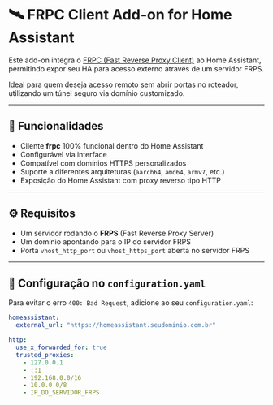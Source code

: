 # 🛰️ FRPC Client Add-on for Home Assistant

Este add-on integra o [FRPC (Fast Reverse Proxy Client)](https://github.com/fatedier/frp) ao Home Assistant, permitindo expor seu HA para acesso externo através de um servidor FRPS.

Ideal para quem deseja acesso remoto sem abrir portas no roteador, utilizando um túnel seguro via domínio customizado.

---

## 🚀 Funcionalidades

- Cliente **frpc** 100% funcional dentro do Home Assistant
- Configurável via interface
- Compatível com domínios HTTPS personalizados
- Suporte a diferentes arquiteturas (`aarch64`, `amd64`, `armv7`, etc.)
- Exposição do Home Assistant com proxy reverso tipo HTTP

---

## ⚙️ Requisitos

- Um servidor rodando o **FRPS** (Fast Reverse Proxy Server)
- Um domínio apontando para o IP do servidor FRPS
- Porta `vhost_http_port` ou `vhost_https_port` aberta no servidor FRPS

---

## 🧾 Configuração no `configuration.yaml`

Para evitar o erro `400: Bad Request`, adicione ao seu `configuration.yaml`:

```yaml
homeassistant:
  external_url: "https://homeassistant.seudominio.com.br"

http:
  use_x_forwarded_for: true
  trusted_proxies:
    - 127.0.0.1
    - ::1
    - 192.168.0.0/16
    - 10.0.0.0/8
    - IP_DO_SERVIDOR_FRPS